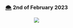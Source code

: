  <div align='center'>
 
### 🌨️ 2nd of February 2023

![](https://media.tenor.com/N9e7DC49j3kAAAAM/aria-shachou-aria-the-animation.gif)

 </div>
